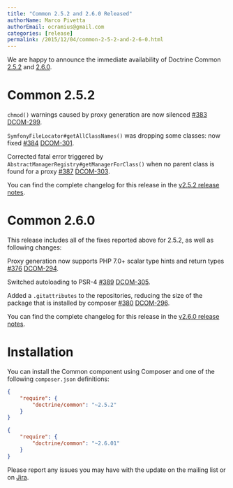 ```yaml
---
title: "Common 2.5.2 and 2.6.0 Released"
authorName: Marco Pivetta
authorEmail: ocramius@gmail.com
categories: [release]
permalink: /2015/12/04/common-2-5-2-and-2-6-0.html
---
```

We are happy to announce the immediate availability of Doctrine Common
[2.5.2](https://github.com/doctrine/common/releases/tag/v2.5.2) and
[2.6.0](https://github.com/doctrine/common/releases/tag/v2.6.0).

Common 2.5.2
============

`chmod()` warnings caused by proxy generation are now silenced
[\#383](https://github.com/doctrine/common/pull/383)
[DCOM-299](https://github.com/doctrine/common/issues/611).

`SymfonyFileLocator#getAllClassNames()` was dropping some classes: now
fixed [\#384](https://github.com/doctrine/common/pull/384)
[DCOM-301](https://github.com/doctrine/common/issues/615).

Corrected fatal error triggered by
`AbstractManagerRegistry#getManagerForClass()` when no parent class is
found for a proxy [\#387](https://github.com/doctrine/common/pull/387)
[DCOM-303](https://github.com/doctrine/common/issues/617).

You can find the complete changelog for this release in the [v2.5.2
release
notes](https://www.doctrine-project.org/jira/projects/DCOM/versions/10820).

Common 2.6.0
============

This release includes all of the fixes reported above for 2.5.2, as well
as following changes:

Proxy generation now supports PHP 7.0+ scalar type hints and return
types [\#376](https://github.com/doctrine/common/pull/376)
[DCOM-294](https://github.com/doctrine/common/issues/606).

Switched autoloading to PSR-4
[\#389](https://github.com/doctrine/common/pull/389)
[DCOM-305](https://github.com/doctrine/common/issues/619).

Added a `.gitattributes` to the repositories, reducing the size of the
package that is installed by composer
[\#380](https://github.com/doctrine/common/pull/380)
[DCOM-296](https://github.com/doctrine/common/issues/608).

You can find the complete changelog for this release in the [v2.6.0
release
notes](https://www.doctrine-project.org/jira/projects/DCOM/versions/10735).

Installation
============

You can install the Common component using Composer and one of the
following `composer.json` definitions:

```json
{
    "require": {
        "doctrine/common": "~2.5.2"
    }
}
```

```json
{
    "require": {
        "doctrine/common": "~2.6.01"
    }
}
```

Please report any issues you may have with the update on the mailing
list or on [Jira](https://www.doctrine-project.org/jira).
